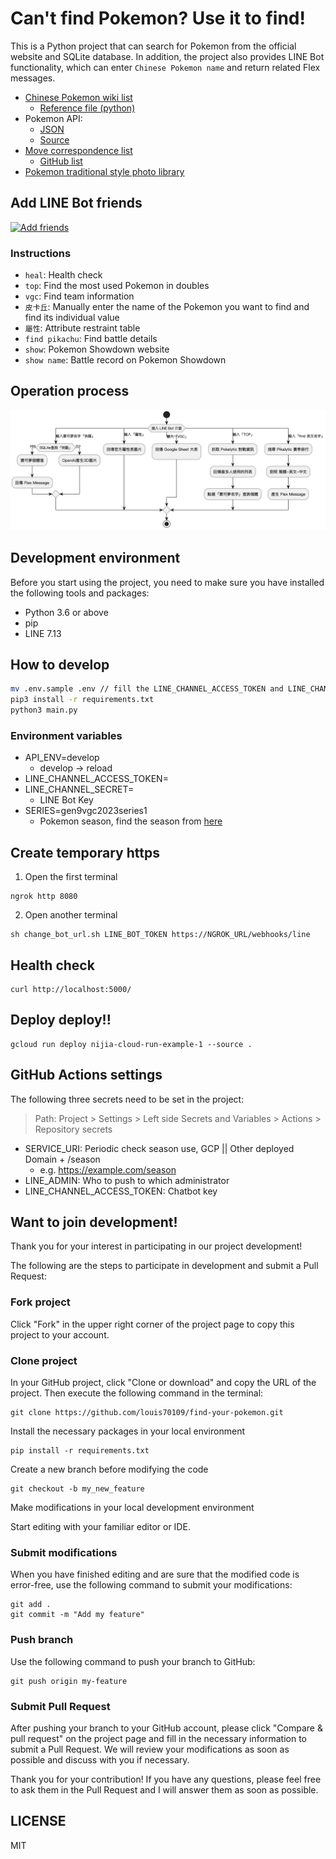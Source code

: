 # Can't find Pokemon? Use it to find!

This is a Python project that can search for Pokemon from the official website and SQLite database. In addition, the project also provides LINE Bot functionality, which can enter `Chinese Pokemon name` and return related Flex messages.

- [Chinese Pokemon wiki list](https://wiki.52poke.com/zh-hant/%E5%AE%9D%E5%8F%AF%E6%A2%A6%E5%88%97%E8%A1%A8%EF%BC%88%E5%9C%A8%E5%85%B6%E4%BB%96%E8%AF%AD%E8%A8%80%E4%B8%AD%EF%BC%89)
  - [Reference file (python)](https://github.com/louis70109/find-your-pokemon/blob/main/pokemon_crawler.py)
- Pokemon API:
  - [JSON](https://play.pokemonshowdown.com/data/pokedex.json)
  - [Source](https://github.com/smogon/pokemon-showdown-client/blob/master/WEB-API.md)
- [Move correspondence list](https://pokemon.fantasticmao.cn/pokemon/list)
  - [GitHub list](https://github.com/fantasticmao/pokemon-wiki/blob/master/apiDoc/%E5%AE%9D%E5%8F%AF%E6%A2%A6%E7%9B%B8%E5%85%B3%E6%8E%A5%E5%8F%A3.md)
- [Pokemon traditional style photo library](https://play.pokemonshowdown.com/sprites/gen5/)

## Add LINE Bot friends

<a href="https://lin.ee/hEm5lEq"><img src="https://scdn.line-apps.com/n/line_add_friends/btn/zh-Hant.png" alt="Add friends" height="36" border="0"></a>

### Instructions

- `heal`: Health check
- `top`: Find the most used Pokemon in doubles
- `vgc`: Find team information
- `皮卡丘`: Manually enter the name of the Pokemon you want to find and find its individual value
- `屬性`: Attribute restraint table
- `find pikachu`: Find battle details
- `show`: Pokemon Showdown website
- `show name`: Battle record on Pokemon Showdown

## Operation process

![Operation process](https://raw.githubusercontent.com/louis70109/find-your-pokemon/main/bot-flow.png)

## Development environment

Before you start using the project, you need to make sure you have installed the following tools and packages:

- Python 3.6 or above
- pip
- LINE 7.13

## How to develop

```sh
mv .env.sample .env // fill the LINE_CHANNEL_ACCESS_TOKEN and LINE_CHANNEL_SECRET
pip3 install -r requirements.txt
python3 main.py
```

### Environment variables

- API_ENV=develop
  - develop -> reload
- LINE_CHANNEL_ACCESS_TOKEN=
- LINE_CHANNEL_SECRET=
  - LINE Bot Key
- SERIES=gen9vgc2023series1
  - Pokemon season, find the season from [here](https://www.pikalytics.com/pokedex)

## Create temporary https

1. Open the first terminal

```
ngrok http 8080
```

2. Open another terminal

```shell
sh change_bot_url.sh LINE_BOT_TOKEN https://NGROK_URL/webhooks/line
```

## Health check

```shell
curl http://localhost:5000/
```

## Deploy deploy!!

```shell
gcloud run deploy nijia-cloud-run-example-1 --source .
```

## GitHub Actions settings

The following three secrets need to be set in the project:

> Path: Project > Settings > Left side Secrets and Variables > Actions > Repository secrets

- SERVICE_URI: Periodic check season use, GCP || Other deployed Domain + /season
  - e.g. https://example.com/season
- LINE_ADMIN: Who to push to which administrator
- LINE_CHANNEL_ACCESS_TOKEN: Chatbot key

## Want to join development!

Thank you for your interest in participating in our project development!

The following are the steps to participate in development and submit a Pull Request:

### Fork project

Click "Fork" in the upper right corner of the project page to copy this project to your account.

### Clone project

In your GitHub project, click "Clone or download" and copy the URL of the project. Then execute the following command in the terminal:

```
git clone https://github.com/louis70109/find-your-pokemon.git
```

Install the necessary packages in your local environment

```
pip install -r requirements.txt
```

Create a new branch before modifying the code

```
git checkout -b my_new_feature
```

Make modifications in your local development environment

Start editing with your familiar editor or IDE.

### Submit modifications

When you have finished editing and are sure that the modified code is error-free, use the following command to submit your modifications:

```
git add .
git commit -m "Add my feature"
```

### Push branch

Use the following command to push your branch to GitHub:

```
git push origin my-feature
```

### Submit Pull Request

After pushing your branch to your GitHub account, please click "Compare & pull request" on the project page and fill in the necessary information to submit a Pull Request. We will review your modifications as soon as possible and discuss with you if necessary.

Thank you for your contribution! If you have any questions, please feel free to ask them in the Pull Request and I will answer them as soon as possible.

## LICENSE

MIT

